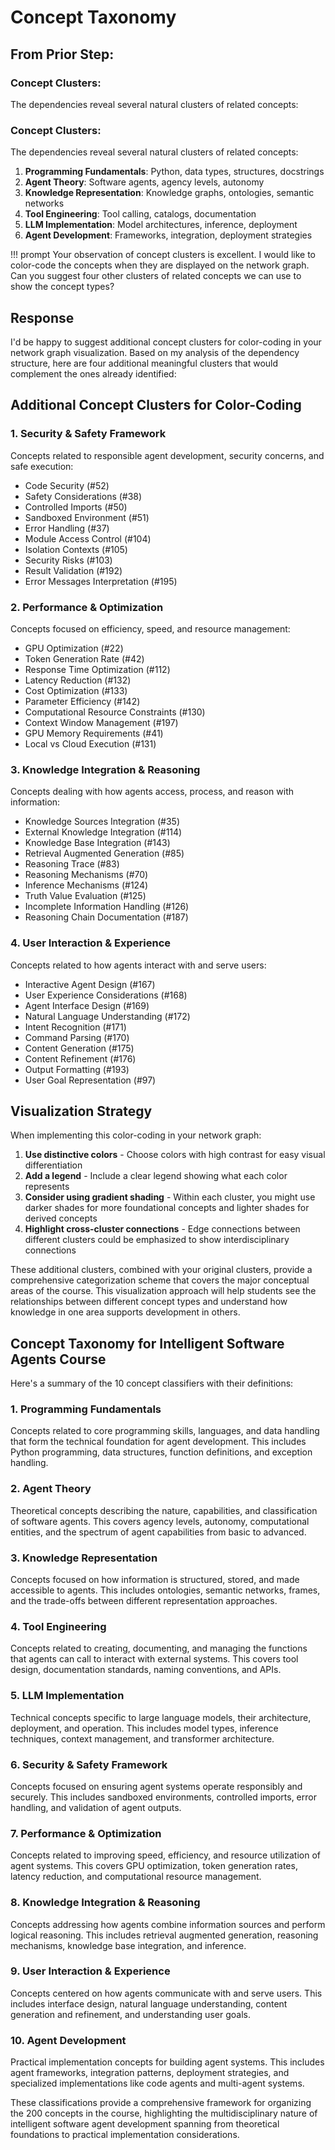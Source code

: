 # Concept Taxonomy

## From Prior Step:

### Concept Clusters:
The dependencies reveal several natural clusters of related concepts:

### Concept Clusters:

The dependencies reveal several natural clusters of related concepts:

1.  **Programming Fundamentals**: Python, data types, structures, docstrings
2.  **Agent Theory**: Software agents, agency levels, autonomy
3.  **Knowledge Representation**: Knowledge graphs, ontologies, semantic networks
4.  **Tool Engineering**: Tool calling, catalogs, documentation
5.  **LLM Implementation**: Model architectures, inference, deployment
6.  **Agent Development**: Frameworks, integration, deployment strategies

!!! prompt
    Your observation of concept clusters is excellent.  I would like to color-code the concepts when they are displayed on the network graph.  Can you suggest four other clusters of related concepts we can use to show the concept types?

## Response

I'd be happy to suggest additional concept clusters for color-coding in your network graph visualization. Based on my analysis of the dependency structure, here are four additional meaningful clusters that would complement the ones already identified:

## Additional Concept Clusters for Color-Coding

### 1. Security & Safety Framework
Concepts related to responsible agent development, security concerns, and safe execution:
- Code Security (#52)
- Safety Considerations (#38)
- Controlled Imports (#50)
- Sandboxed Environment (#51)
- Error Handling (#37)
- Module Access Control (#104)
- Isolation Contexts (#105)
- Security Risks (#103)
- Result Validation (#192)
- Error Messages Interpretation (#195)

### 2. Performance & Optimization 
Concepts focused on efficiency, speed, and resource management:
- GPU Optimization (#22)
- Token Generation Rate (#42)
- Response Time Optimization (#112)
- Latency Reduction (#132)
- Cost Optimization (#133)
- Parameter Efficiency (#142)
- Computational Resource Constraints (#130)
- Context Window Management (#197)
- GPU Memory Requirements (#41)
- Local vs Cloud Execution (#131)

### 3. Knowledge Integration & Reasoning
Concepts dealing with how agents access, process, and reason with information:
- Knowledge Sources Integration (#35)
- External Knowledge Integration (#114)
- Knowledge Base Integration (#143)
- Retrieval Augmented Generation (#85)
- Reasoning Trace (#83)
- Reasoning Mechanisms (#70)
- Inference Mechanisms (#124)
- Truth Value Evaluation (#125)
- Incomplete Information Handling (#126)
- Reasoning Chain Documentation (#187)

### 4. User Interaction & Experience
Concepts related to how agents interact with and serve users:
- Interactive Agent Design (#167)
- User Experience Considerations (#168)
- Agent Interface Design (#169)
- Natural Language Understanding (#172)
- Intent Recognition (#171)
- Command Parsing (#170)
- Content Generation (#175)
- Content Refinement (#176)
- Output Formatting (#193)
- User Goal Representation (#97)

## Visualization Strategy

When implementing this color-coding in your network graph:

1. **Use distinctive colors** - Choose colors with high contrast for easy visual differentiation
2. **Add a legend** - Include a clear legend showing what each color represents
3. **Consider using gradient shading** - Within each cluster, you might use darker shades for more foundational concepts and lighter shades for derived concepts
4. **Highlight cross-cluster connections** - Edge connections between different clusters could be emphasized to show interdisciplinary connections

These additional clusters, combined with your original clusters, provide a comprehensive categorization scheme that covers the major conceptual areas of the course. This visualization approach will help students see the relationships between different concept types and understand how knowledge in one area supports development in others.

## Concept Taxonomy for Intelligent Software Agents Course

Here's a summary of the 10 concept classifiers with their definitions:

### 1. Programming Fundamentals
Concepts related to core programming skills, languages, and data handling that form the technical foundation for agent development. This includes Python programming, data structures, function definitions, and exception handling.

### 2. Agent Theory
Theoretical concepts describing the nature, capabilities, and classification of software agents. This covers agency levels, autonomy, computational entities, and the spectrum of agent capabilities from basic to advanced.

### 3. Knowledge Representation
Concepts focused on how information is structured, stored, and made accessible to agents. This includes ontologies, semantic networks, frames, and the trade-offs between different representation approaches.

### 4. Tool Engineering
Concepts related to creating, documenting, and managing the functions that agents can call to interact with external systems. This covers tool design, documentation standards, naming conventions, and APIs.

### 5. LLM Implementation
Technical concepts specific to large language models, their architecture, deployment, and operation. This includes model types, inference techniques, context management, and transformer architecture.

### 6. Security & Safety Framework
Concepts focused on ensuring agent systems operate responsibly and securely. This includes sandboxed environments, controlled imports, error handling, and validation of agent outputs.

### 7. Performance & Optimization
Concepts related to improving speed, efficiency, and resource utilization of agent systems. This covers GPU optimization, token generation rates, latency reduction, and computational resource management.

### 8. Knowledge Integration & Reasoning
Concepts addressing how agents combine information sources and perform logical reasoning. This includes retrieval augmented generation, reasoning mechanisms, knowledge base integration, and inference.

### 9. User Interaction & Experience
Concepts centered on how agents communicate with and serve users. This includes interface design, natural language understanding, content generation and refinement, and understanding user goals.

### 10. Agent Development
Practical implementation concepts for building agent systems. This includes agent frameworks, integration patterns, deployment strategies, and specialized implementations like code agents and multi-agent systems.

These classifications provide a comprehensive framework for organizing the 200 concepts in the course, highlighting the multidisciplinary nature of intelligent software agent development spanning from theoretical foundations to practical implementation considerations.